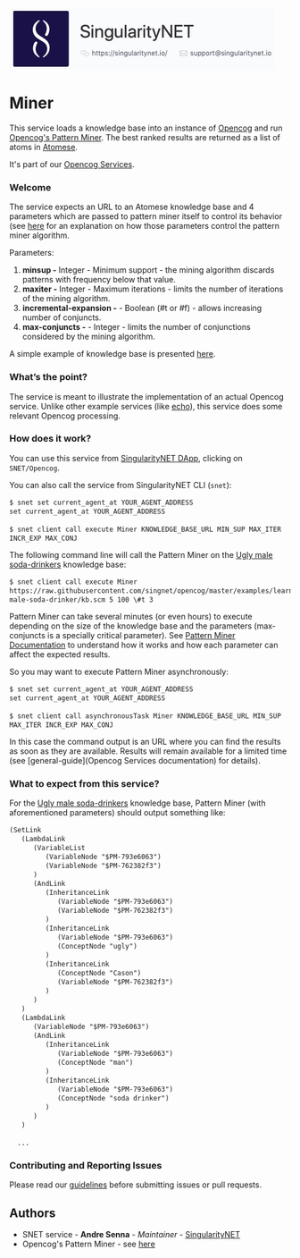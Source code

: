 [opencog-services-repo]: https://github.com/singnet/opencog-services
[dap]: http://alpha.singularitynet.io/
[opencog-pattern-miner]: https://github.com/singnet/opencog/tree/master/opencog/learning/miner
[pattern-miner-repo]: https://github.com/singnet/opencog/tree/master/opencog/learning/miner
[opencog]: https://opencog.org/
[atomese]: https://wiki.opencog.org/w/Atomese
[soda-drinkers]: https://raw.githubusercontent.com/singnet/opencog/master/examples/learning/miner/ugly-male-soda-drinker/kb.scm
[opencog-tutorial]: https://github.com/singnet/wiki/tree/master/tutorials/howToWriteOpencogService
[singularitynet-home]: https://www.singularitynet.io
[contribution-guidelines]: https://github.com/singnet/wiki/blob/master/guidelines/CONTRIBUTING.md

[echo]: Echo.md

![singnetlogo](assets/singnet-logo.jpg?raw=true 'SingularityNET')

# Miner

This service loads a knowledge base into an instance of [Opencog][opencog] and run
[Opencog's Pattern Miner][opencog-pattern-miner]. The best ranked results are
returned as a list of atoms in [Atomese][Atomese].

It's part of our [Opencog Services](opencog-services-repo).

### Welcome

The service expects an URL to an Atomese knowledge base and 4 parameters which
are passed to pattern miner itself to control its behavior (see
[here][opencog-pattern-miner] for an explanation on how those parameters
control the pattern miner algorithm.

Parameters:

1. **minsup -** Integer - Minimum support - the mining algorithm discards patterns with frequency below that value.
2. **maxiter -** Integer - Maximum iterations - limits the number of iterations of the mining algorithm.
3. **incremental-expansion -** - Boolean (#t or #f) - allows increasing number of conjuncts.
4. **max-conjuncts -** - Integer - limits the number of conjunctions considered by the mining algorithm.

A simple example of knowledge base is presented [here][soda-drinkers].

### What’s the point?

The service is meant to illustrate the implementation of an actual Opencog
service. Unlike other example services (like [echo](Echo)), this service does
some relevant Opencog processing.

### How does it work?

You can use this service from [SingularityNET DApp][dap], clicking on `SNET/Opencog`.

You can also call the service from SingularityNET CLI (`snet`):

```
$ snet set current_agent_at YOUR_AGENT_ADDRESS
set current_agent_at YOUR_AGENT_ADDRESS

$ snet client call execute Miner KNOWLEDGE_BASE_URL MIN_SUP MAX_ITER INCR_EXP MAX_CONJ
```

The following command
line will call the Pattern Miner on the [Ugly male soda-drinkers][soda-drinkers] knowledge base:

```
$ snet client call execute Miner https://raw.githubusercontent.com/singnet/opencog/master/examples/learning/miner/ugly-male-soda-drinker/kb.scm 5 100 \#t 3
```

Pattern Miner can take several minutes (or even hours) to execute depending on
the size of the knowledge base and the parameters (max-conjuncts is a
specially critical parameter). See [Pattern Miner Documentation][opencog-pattern-miner]
to understand how it works and how each parameter can affect the expected results.

So you may want to execute Pattern Miner asynchronously:

```
$ snet set current_agent_at YOUR_AGENT_ADDRESS
set current_agent_at YOUR_AGENT_ADDRESS

$ snet client call asynchronousTask Miner KNOWLEDGE_BASE_URL MIN_SUP MAX_ITER INCR_EXP MAX_CONJ
```

In this case the command output is an URL where you can find the results as
soon as they are available. Results will remain available for a limited time
(see [general-guide](Opencog Services documentation) for details).

### What to expect from this service?

For the [Ugly male soda-drinkers][soda-drinkers] knowledge base, Pattern Miner (with aforementioned parameters) should output something like:

```
(SetLink
   (LambdaLink
      (VariableList
         (VariableNode "$PM-793e6063")
         (VariableNode "$PM-762382f3")
      )
      (AndLink
         (InheritanceLink
            (VariableNode "$PM-793e6063")
            (VariableNode "$PM-762382f3")
         )
         (InheritanceLink
            (VariableNode "$PM-793e6063")
            (ConceptNode "ugly")
         )
         (InheritanceLink
            (ConceptNode "Cason")
            (VariableNode "$PM-762382f3")
         )
      )
   )
   (LambdaLink
      (VariableNode "$PM-793e6063")
      (AndLink
         (InheritanceLink
            (VariableNode "$PM-793e6063")
            (ConceptNode "man")
         )
         (InheritanceLink
            (VariableNode "$PM-793e6063")
            (ConceptNode "soda drinker")
         )
      )
   )

  ...
```

### Contributing and Reporting Issues

Please read our [guidelines][contribution-guidelines] before
submitting issues or pull requests.

## Authors

* SNET service - **Andre Senna** - *Maintainer* - [SingularityNET][singularitynet-home]
* Opencog's Pattern Miner - see [here][pattern-miner-repo]
